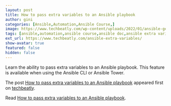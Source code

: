 ```yaml
---
layout: post
title: How to pass extra variables to an Ansible playbook
author: gini
categories: [Ansible,Automation,Ansible Course,]
image: https://www.techbeatly.com/wp-content/uploads/2022/01/ansible-general-1024x576.png
tags: [ansible,automation,ansible course,ansible doc,ansible extra variable,ansible full course,ansible training,how to pass extra variable to ansible,]
ext_url: https://www.techbeatly.com/ansible-extra-variables/
show-avatar: true
featured: false
hidden: false
---
```


<p>Learn the ability to pass extra variables to an Ansible playbook. This feature is available when using the Ansible CLI or Ansible Tower.</p>
<p>The post <a href="https://www.techbeatly.com/ansible-extra-variables/" rel="nofollow">How to pass extra variables to an Ansible playbook</a> appeared first on <a href="https://www.techbeatly.com" rel="nofollow">techbeatly</a>.</p>

Read [How to pass extra variables to an Ansible playbook](https://www.techbeatly.com/ansible-extra-variables/).